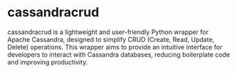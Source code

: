 # cassandracrud
cassandracrud is a lightweight and user-friendly Python wrapper for Apache Cassandra, designed to simplify CRUD (Create, Read, Update, Delete) operations. This wrapper aims to provide an intuitive interface for developers to interact with Cassandra databases, reducing boilerplate code and improving productivity.
